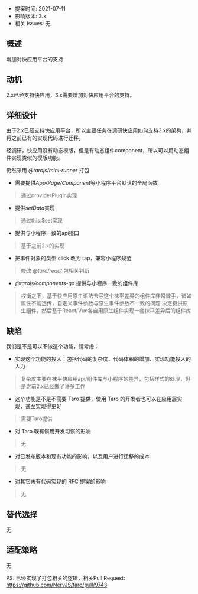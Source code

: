- 提案时间: 2021-07-11
- 影响版本: 3.x
- 相关 Issues: 无

## 概述

增加对快应用平台的支持

## 动机

2.x已经支持快应用，3.x需要增加对快应用平台的支持。

## 详细设计

由于2.x已经支持快应用平台，所以主要任务在调研快应用如何支持3.x的架构，并将之前已有的实现代码进行迁移。

经调研，快应用没有动态模版，但是有动态组件component，所以可以用动态组件实现类似的模版功能。

仍然采用 *@tarojs/mini-runner* 打包
* 需要提供*App/Page/Component*等小程序平台默认的全局函数
> 通过providerPlugin实现
* 提供*setData*实现
> 通过this.$set实现
* 提供与小程序一致的api接口
> 基于之前2.x的实现
* 把事件对象的类型 click 改为 tap，兼容小程序规范
> 修改 *@taro/react* 包相关判断
* *@tarojs/components-qa* 提供与小程序一致的组件库
> 权衡之下，基于快应用原生语法去写这个抹平差异的组件库非常棘手，诸如属性不能透传，自定义事件参数与原生事件参数不一致的问题
> 决定提供原生组件，然后基于React/Vue各自用原生组件实现一套抹平差异后的组件库

## 缺陷

我们是不是可以不做这个功能，请考虑：

- 实现这个功能的投入：包括代码的复杂度、代码体积的增加、实现功能投入的人力
> 复杂度主要在抹平快应用api/组件库与小程序的差异，包括样式的处理，但是之前2.x已经做了许多工作
- 这个功能是不是不需要 Taro 提供，使用 Taro 的开发者也可以在应用层实现，甚至实现得更好
> 需要Taro提供
- 对 Taro 既有惯用开发习惯的影响
> 无
- 对已发布版本和现有功能的影响，以及用户进行迁移的成本
> 无
- 对其它未有代码实现的 RFC 提案的影响
> 无

## 替代选择

无


## 适配策略

无

PS: 已经实现了打包相关的逻辑，相关Pull Request: https://github.com/NervJS/taro/pull/9743
